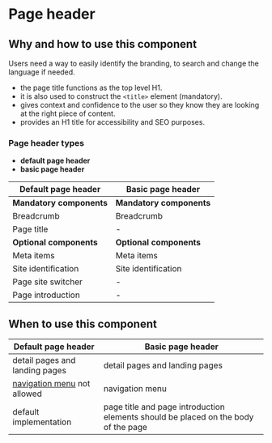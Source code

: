 # Page header

## Why and how to use this component

Users need a way to easily identify the branding, to search and change the
language if needed.

- the page title functions as the top level H1.
- it is also used to construct the `<title>` element (mandatory).
- gives context and confidence to the user so they know they are looking at the
  right piece of content.
- provides an H1 title for accessibility and SEO purposes.

### Page header types

- **default page header**
- **basic page header**

| Default page header      | Basic page header        |
| ------------------------ | ------------------------ |
| **Mandatory components** | **Mandatory components** |
| Breadcrumb               | Breadcrumb               |
| Page title               | -                        |
| **Optional components**  | **Optional components**  |
| Meta items               | Meta items               |
| Site identification      | Site identification      |
| Page site switcher       | -                        |
| Page introduction        | -                        |

## When to use this component

| Default page header                                         | Basic page header                                                                  |
| ----------------------------------------------------------- | ---------------------------------------------------------------------------------- |
| detail pages and landing pages                              | detail pages and landing pages                                                     |
| [navigation menu](ec-component-navigation-menu) not allowed | navigation menu                                                                    |
| default implementation                                      | page title and page introduction elements should be placed on the body of the page |
